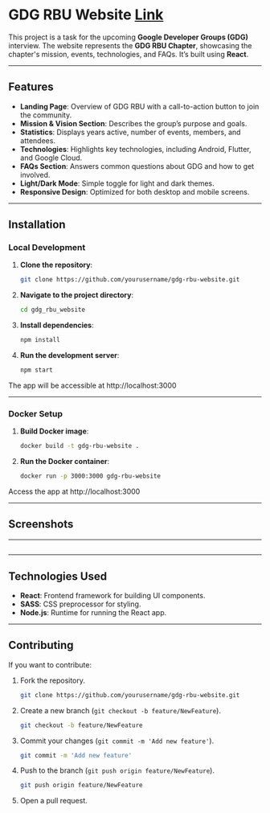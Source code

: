 # GDG RBU Website [Link](https://gdgwebsitevarnan.vercel.app/)

This project is a task for the upcoming **Google Developer Groups (GDG)** interview. The website represents the **GDG RBU Chapter**, showcasing the chapter's mission, events, technologies, and FAQs. It’s built using **React**.

---

## Features

- **Landing Page**: Overview of GDG RBU with a call-to-action button to join the community.
- **Mission & Vision Section**: Describes the group’s purpose and goals.
- **Statistics**: Displays years active, number of events, members, and attendees.
- **Technologies**: Highlights key technologies, including Android, Flutter, and Google Cloud.
- **FAQs Section**: Answers common questions about GDG and how to get involved.
- **Light/Dark Mode**: Simple toggle for light and dark themes.
- **Responsive Design**: Optimized for both desktop and mobile screens.

---

## Installation


### Local Development

1. **Clone the repository**:

   ```bash
   git clone https://github.com/yourusername/gdg-rbu-website.git

2. **Navigate to the project directory**:

   ```bash
   cd gdg_rbu_website

3. **Install dependencies**:

   ```bash
   npm install

4. **Run the development server**:

   ```bash
   npm start

The app will be accessible at http://localhost:3000

---

### Docker Setup

1. **Build Docker image**:

   ```bash
   docker build -t gdg-rbu-website .

2. **Run the Docker container**:

   ```bash
   docker run -p 3000:3000 gdg-rbu-website

Access the app at http://localhost:3000

---

## Screenshots



---

##

---

## Technologies Used

- **React**: Frontend framework for building UI components.
- **SASS**: CSS preprocessor for styling.
- **Node.js**: Runtime for running the React app.

---

## Contributing

If you want to contribute:

1. Fork the repository.

    ```bash
    git clone https://github.com/yourusername/gdg-rbu-website.git

2. Create a new branch (`git checkout -b feature/NewFeature`).

    ```bash
    git checkout -b feature/NewFeature

3. Commit your changes (`git commit -m 'Add new feature'`).

    ```bash
    git commit -m 'Add new feature'

4. Push to the branch (`git push origin feature/NewFeature`).

    ```bash
    git push origin feature/NewFeature

5. Open a pull request.
